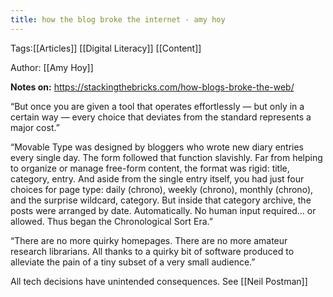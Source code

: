 ```yaml
---
title: how the blog broke the internet - amy hoy
---
```


Tags:[[Articles]] [[Digital Literacy]] [[Content]]

Author: [[Amy Hoy]]

**Notes on:** https://stackingthebricks.com/how-blogs-broke-the-web/

“But once you are given a tool that operates effortlessly — but only in a certain way — every choice that deviates from the standard represents a major cost.”

“Movable Type was designed by bloggers who wrote new diary entries every single day. The form followed that function slavishly. Far from helping to organize or manage free-form content, the format was rigid: title, category, entry. And aside from the single entry itself, you had just four choices for page type: daily (chrono), weekly (chrono), monthly (chrono), and the surprise wildcard, category.
But inside that category archive, the posts were arranged by date. Automatically. No human input required… or allowed.
Thus began the Chronological Sort Era.”

“There are no more quirky homepages.
There are no more amateur research librarians.
All thanks to a quirky bit of software produced to alleviate the pain of a tiny subset of a very small audience.”

All tech decisions have unintended consequences. See [[Neil Postman]]
